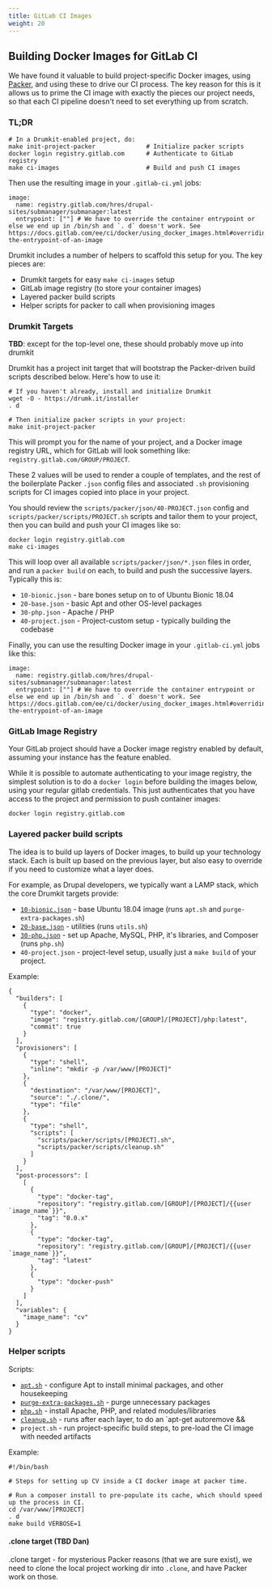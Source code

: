 ```yaml
---
title: GitLab CI Images
weight: 20
---
```


## Building Docker Images for GitLab CI

We have found it valuable to build project-specific Docker images, using
[Packer](https://packer.io), and using these to drive our CI process. The key
reason for this is it allows us to prime the CI image with exactly the pieces
our project needs, so that each CI pipeline doesn't need to set everything up
from scratch.

### TL;DR

```
# In a Drumkit-enabled project, do:
make init-project-packer              # Initialize packer scripts
docker login registry.gitlab.com      # Authenticate to GitLab registry
make ci-images                        # Build and push CI images
```

Then use the resulting image in your `.gitlab-ci.yml` jobs:

```
image:
  name: registry.gitlab.com/hres/drupal-sites/submanager/submanager:latest
  entrypoint: [""] # We have to override the container entrypoint or else we end up in /bin/sh and `. d` doesn't work. See https://docs.gitlab.com/ee/ci/docker/using_docker_images.html#overriding-the-entrypoint-of-an-image
```

Drumkit includes a number of helpers to scaffold this setup for you. The key
pieces are:

* Drumkit targets for easy `make ci-images` setup
* GitLab image registry (to store your container images)
* Layered packer build scripts
* Helper scripts for packer to call when provisioning images

### Drumkit Targets

**TBD**: except for the top-level one, these should probably move up into drumkit

Drumkit has a project init target that will bootstrap the Packer-driven build
scripts described below. Here's how to use it:

```
# If you haven't already, install and initialize Drumkit
wget -O - https://drumk.it/installer
. d

# Then initialize packer scripts in your project:
make init-project-packer
```

This will prompt you for the name of your project, and a Docker image registry URL, which for
GitLab will look something like: `registry.gitlab.com/GROUP/PROJECT`.

These 2 values will be used to render a couple of templates, and the rest of
the boilerplate Packer `.json` config files and associated `.sh` provisioning
scripts for CI images copied into place in your project.

You should review the `scripts/packer/json/40-PROJECT.json` config and
`scripts/packer/scripts/PROJECT.sh` scripts and tailor them to your project,
then you can build and push your CI images like so:

```
docker login registry.gitlab.com
make ci-images
```

This will loop over all available `scripts/packer/json/*.json` files in order,
and run a `packer build` on each, to build and push the successive layers.
Typically this is:

* `10-bionic.json` - bare bones setup on to of Ubuntu Bionic 18.04
* `20-base.json` - basic Apt and other OS-level packages
* `30-php.json` - Apache / PHP
* `40-project.json` - Project-custom setup - typically building the codebase

Finally, you can use the resulting Docker image in your `.gitlab-ci.yml` jobs
like this:

```
image:
  name: registry.gitlab.com/hres/drupal-sites/submanager/submanager:latest
  entrypoint: [""] # We have to override the container entrypoint or else we end up in /bin/sh and `. d` doesn't work. See https://docs.gitlab.com/ee/ci/docker/using_docker_images.html#overriding-the-entrypoint-of-an-image
```

### GitLab Image Registry

Your GitLab project should have a Docker image registry enabled by default,
assuming your instance has the feature enabled.

While it is possible to automate authenticating to your image registry, the
simplest solution is to do a `docker login` before building the images below,
using your regular gitlab credentials. This just authenticates that you have
access to the project and permission to push container images:

```
docker login registry.gitlab.com
```

### Layered packer build scripts

The idea is to build up layers of Docker images, to build up your technology
stack. Each is built up based on the previous layer, but also easy to override
if you need to customize what a layer does.

For example, as Drupal developers, we typically want a LAMP stack, which
the core Drumkit targets provide:

* [`10-bionic.json`](https://gitlab.com/consensus.enterprises/drumkit/-/blob/master/scripts/packer/docker/10-bionic.json) - base Ubuntu 18.04 image (runs `apt.sh` and `purge-extra-packages.sh`)
* [`20-base.json`](https://gitlab.com/consensus.enterprises/drumkit/-/blob/master/scripts/packer/docker/20-base.json) - utilities (runs `utils.sh`)
* [`30-php.json`](https://gitlab.com/consensus.enterprises/drumkit/-/blob/master/scripts/packer/docker/30-php.json) - set up Apache, MySQL, PHP, it's libraries, and Composer (runs `php.sh`)
* `40-project.json` - project-level setup, usually just a `make build` of your project.

Example:

```
{
  "builders": [
    {
      "type": "docker",
      "image": "registry.gitlab.com/[GROUP]/[PROJECT]/php:latest",
      "commit": true
    }
  ],
  "provisioners": [
    {
      "type": "shell",
      "inline": "mkdir -p /var/www/[PROJECT]"
    },
    {
      "destination": "/var/www/[PROJECT]",
      "source": "./.clone/",
      "type": "file"
    },
    {
      "type": "shell",
      "scripts": [
        "scripts/packer/scripts/[PROJECT].sh",
        "scripts/packer/scripts/cleanup.sh"
      ]
    }
  ],
  "post-processors": [
    [
      {
        "type": "docker-tag",
        "repository": "registry.gitlab.com/[GROUP]/[PROJECT]/{{user `image_name`}}",
        "tag": "0.0.x"
      },
      {
        "type": "docker-tag",
        "repository": "registry.gitlab.com/[GROUP]/[PROJECT]/{{user `image_name`}}",
        "tag": "latest"
      },
      {
        "type": "docker-push"
      }
    ]
  ],
  "variables": {
    "image_name": "cv"
  }
}
```

### Helper scripts

Scripts:

* [`apt.sh`](https://gitlab.com/consensus.enterprises/drumkit/-/blob/master/scripts/packer/scripts/apt.sh) - configure Apt to install minimal packages, and other housekeeping
* [`purge-extra-packages.sh`](https://gitlab.com/consensus.enterprises/drumkit/-/blob/master/scripts/packer/scripts/purge-extra-packages.sh) - purge unnecessary packages
* [`php.sh`](https://gitlab.com/consensus.enterprises/drumkit/-/blob/master/scripts/packer/scripts/php.sh) - install Apache, PHP, and related modules/libraries
* [`cleanup.sh`](https://gitlab.com/consensus.enterprises/drumkit/-/blob/master/scripts/packer/scripts/cleanup.sh) - runs after each layer, to do an `apt-get autoremove &&
* `project.sh` - run project-specific build steps, to pre-load the CI image with needed artifacts

Example:

```
#!/bin/bash

# Steps for setting up CV inside a CI docker image at packer time.

# Run a composer install to pre-populate its cache, which should speed up the process in CI.
cd /var/www/[PROJECT]
. d
make build VERBOSE=1
```

#### .clone target (**TBD** Dan)

.clone target - for mysterious Packer reasons (that we are sure exist), we need
to clone the local project working dir into `.clone`, and have Packer work on
those.
